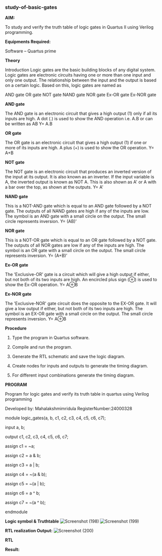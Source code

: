 ### study-of-basic-gates

**AIM:** 

To study and verify the truth table of logic gates in Quartus II using Verilog programming.

**Equipments Required:**

Software – Quartus prime 

**Theory**

Introduction Logic gates are the basic building blocks of any digital system. Logic gates are electronic circuits having one or more than one input and only one output. The relationship between the input and the output is based on a certain logic. Based on this, logic gates are named as

AND gate OR gate NOT gate NAND gate NOR gate Ex-OR gate Ex-NOR gate

**AND gate**

The AND gate is an electronic circuit that gives a high output (1) only if all its inputs are high. A dot (.) is used to show the AND operation i.e. A.B or can be written as AB
Y= A.B

**OR gate** 

The OR gate is an electronic circuit that gives a high output (1) if one or more of its inputs are high. A plus (+) is used to show the OR operation.
Y= A+B

**NOT gate**

The NOT gate is an electronic circuit that produces an inverted version of the input at its output. It is also known as an inverter. If the input variable is A, the inverted output is known as NOT A. This is also shown as A' or A with a bar over the top, as shown at the outputs.
Y= A'

**NAND gate**

This is a NOT-AND gate which is equal to an AND gate followed by a NOT gate. The outputs of all NAND gates are high if any of the inputs are low. The symbol is an AND gate with a small circle on the output. The small circle represents inversion.
Y= (AB)’

**NOR gate**

This is a NOT-OR gate which is equal to an OR gate followed by a NOT gate. The outputs of all NOR gates are low if any of the inputs are high. The symbol is an OR gate with a small circle on the output. The small circle represents inversion.
Y= (A+B)’

**Ex-OR gate**

The 'Exclusive-OR' gate is a circuit which will give a high output if either, but not both of its two inputs are high. An encircled plus sign (⊕) is used to show the Ex-OR operation.
Y= A⊕B

**Ex-NOR gate**

The 'Exclusive-NOR' gate circuit does the opposite to the EX-OR gate. It will give a low output if either, but not both of its two inputs are high. The symbol is an EX-OR gate with a small circle on the output. The small circle represents inversion.
Y= A⊕B

**Procedure** 

1.	Type the program in Quartus software.

2.	Compile and run the program.

3.	Generate the RTL schematic and save the logic diagram.

4.	Create nodes for inputs and outputs to generate the timing diagram.

5.	For different input combinations generate the timing diagram.


**PROGRAM**

Program for logic gates and verify its truth table in quartus using Verilog programming

 Developed by: Mahalakshmimridula
 RegisterNumber:24000328 

 module logic_gates(a, b, c1, c2, c3, c4, c5, c6, c7);
 
   input a, b;
    
   output c1, c2, c3, c4, c5, c6, c7;
  
   assign c1 = ~a;
  
   assign c2 = a & b;
  
   assign c3 = a | b;
  
   assign c4 = ~(a & b);
  
   assign c5 = ~(a | b);
  
   assign c6 = a ^ b;
  
   assign c7 = ~(a ^ b);

endmodule


**Logic symbol & Truthtable**
![Screenshot (198)](https://github.com/user-attachments/assets/f3b1cef7-cfa4-41d8-861f-9e60df8d5189)
![Screenshot (199)](https://github.com/user-attachments/assets/2be810ff-fee1-4a47-a1e5-260bbc35468b)

**RTL realization Output:** 
![Screenshot (200)](https://github.com/user-attachments/assets/3df7b81d-8c68-4570-8259-d012139e986e)

**RTL**

**Result:**


